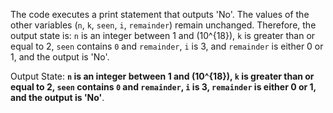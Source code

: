 The code executes a print statement that outputs 'No'. The values of the other variables (`n`, `k`, `seen`, `i`, `remainder`) remain unchanged. Therefore, the output state is: `n` is an integer between 1 and \(10^{18}\), `k` is greater than or equal to 2, `seen` contains `0` and `remainder`, `i` is 3, and `remainder` is either 0 or 1, and the output is 'No'.

Output State: **`n` is an integer between 1 and \(10^{18}\), `k` is greater than or equal to 2, `seen` contains `0` and `remainder`, `i` is 3, `remainder` is either 0 or 1, and the output is 'No'**.